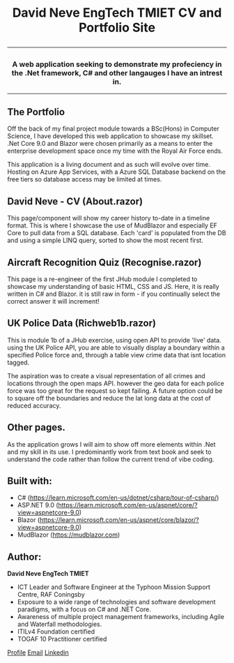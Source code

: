 <h1 align="center">David Neve EngTech TMIET CV and Portfolio Site</h>
<hr>
<h3 align="center">A web application seeking to demonstrate my profeciency in the .Net framework, C# and other langauges I have an intrest in.</h3>
<hr>

## The Portfolio
Off the back of my final project module towards a BSc(Hons) in Computer Science, I have developed this web application to showcase my skillset.
.Net Core 9.0 and Blazor were chosen primarily as a means to enter the enterprise development space once my time with the Royal Air Force ends. 

This application is a living document and as such will evolve over time. Hosting on Azure App Services, with a Azure SQL Database backend on the free tiers so database access
may be limited at times.

## David Neve -  CV (About.razor)
This page/component will show my career history to-date in a timeline format. This is where I showcase the use of MudBlazor and especially EF Core to pull data from a SQL database.
Each 'card' is populated from the DB and using a simple LINQ query, sorted to show the most recent first.

## Aircraft Recognition Quiz (Recognise.razor)

This page is a re-engineer of the first JHub module I completed to showcase my understanding of basic HTML, CSS and JS. Here, it is really written in C# and Blazor. it is still raw in form - if you continually select the correct answer it will increment! 

## UK Police Data (Richweb1b.razor)

This is module 1b of a JHub exercise, using open API to provide 'live' data. using the UK Police API, you are able to visually display a boundary within a specified Police force and, through a table view crime data that isnt location tagged. 

The aspiration was to create a visual representation of all crimes and locations through the open maps API. however the geo data for each police force was too great for the request so kept failing. A future option could be to square off the boundaries and reduce the lat long data at the cost of reduced accuracy. 

## Other pages.

As the application grows I will aim to show off more elements within .Net and my skill in its use. I predominantly work from text book and seek to understand the code rather than follow the current trend of vibe coding. 

## Built with:

- C# (https://learn.microsoft.com/en-us/dotnet/csharp/tour-of-csharp/)
- ASP.NET 9.0 (https://learn.microsoft.com/en-us/aspnet/core/?view=aspnetcore-9.0)
- Blazor (https://learn.microsoft.com/en-us/aspnet/core/blazor/?view=aspnetcore-9.0)
- MudBlazor (https://mudblazor.com)

## Author:

**David Neve EngTech TMIET**

- ICT Leader and Software Engineer at the Typhoon Mission Support Centre, RAF Coningsby
- Exposure to a wide range of technologies and software development paradigms, with a focus on C# and .NET Core.
- Awareness of multiple project management frameworks, including Agile and Waterfall methodologies.
- ITILv4 Foundation certified
- TOGAF 10 Practitioner certified


[Profile](https://github.com/nevosnr "David Neve")
[Email](mailto:neved924@outlook.com)
[Linkedin](https://linkedin.com/in/daveneve863 "David Neve")
